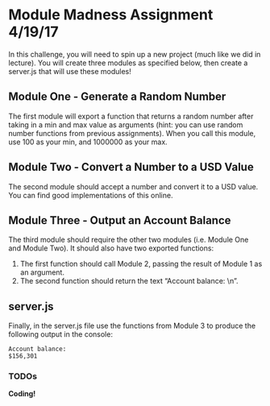 Module Madness Assignment 4/19/17
=================================

In this challenge, you will need to spin up a new project (much like we did in lecture). You will create three modules as specified below, then create a server.js that will use these modules!

Module One - Generate a Random Number
-------------------------------------
The first module will export a function that returns a random number after taking in a min and max value as arguments (hint: you can use random number functions from previous assignments). When you call this module, use 100 as your min, and 1000000 as your max.

Module Two - Convert a Number to a USD Value
--------------------------------------------
The second module should accept a number and convert it to a USD value. You can find good implementations of this online.

Module Three - Output an Account Balance
----------------------------------------
The third module should require the other two modules (i.e. Module One and Module Two). It should also have two exported functions:

  1. The first function should call Module 2, passing the result of Module 1 as an argument.
  2. The second function should return the text “Account balance: \n”.

server.js
---------
Finally, in the server.js file use the functions from Module 3 to produce the following output in the console:

```
Account balance:
$156,301

```

### TODOs

**Coding!**
